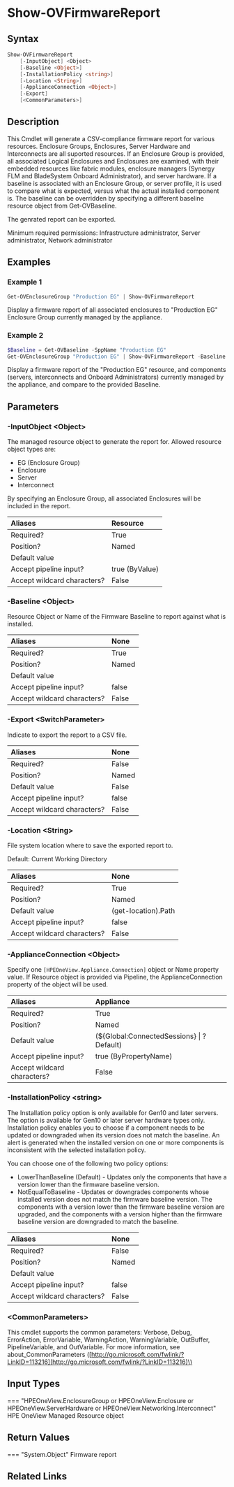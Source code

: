 ﻿---
description: Generate firmware report
---

# Show-OVFirmwareReport

## Syntax

```powershell
Show-OVFirmwareReport
    [-InputObject] <Object>
    [-Baseline <Object>]
    [-InstallationPolicy <string>]
    [-Location <String>]
    [-ApplianceConnection <Object>]
    [-Export]
    [<CommonParameters>]
```

## Description

This Cmdlet will generate a CSV-compliance firmware report for various resources.  Enclosure Groups, Enclosures, Server Hardware and Interconnects are all suported resources.  If an Enclosure Group is provided, all associated Logical Enclosures and Enclosures are examined, with their embedded resources like fabric modules, enclosure managers (Synergy FLM and BladeSystem Onboard Administrator), and server hardware.  If a baseline is associated with an Enclosure Group, or server profile, it is used to compare what is expected, versus what the actual installed component is.  The baseline can be overridden by specifying a different baseline resource object from Get-OVBaseline.

The genrated report can be exported.

Minimum required permissions: Infrastructure administrator, Server administrator, Network administrator

## Examples

###  Example 1 

```powershell
Get-OVEnclosureGroup "Production EG" | Show-OVFirmwareReport
```

Display a firmware report of all associated enclosures to "Production EG" Enclosure Group currently managed by the appliance.

###  Example 2 

```powershell
$Baseline = Get-OVBaseline -SppName "Production EG"
Get-OVEnclosureGroup "Production EG" | Show-OVFirmwareReport -Baseline $Baseline
```

Display a firmware report of the "Production EG" resource, and components (servers, interconnects and Onboard Administrators) currently managed by the appliance, and compare to the provided Baseline.

## Parameters

### -InputObject &lt;Object&gt;

The managed resource object to generate the report for.  Allowed resource object types are:

* EG (Enclosure Group)
* Enclosure
* Server
* Interconnect

By specifying an Enclosure Group, all associated Enclosures will be included in the report.

| Aliases | Resource |
| :--- | :--- |
| Required? | True |
| Position? | Named |
| Default value |  |
| Accept pipeline input? | true (ByValue) |
| Accept wildcard characters? | False |

### -Baseline &lt;Object&gt;

Resource Object or Name of the Firmware Baseline to report against what is installed.

| Aliases | None |
| :--- | :--- |
| Required? | True |
| Position? | Named |
| Default value |  |
| Accept pipeline input? | false |
| Accept wildcard characters? | False |

### -Export &lt;SwitchParameter&gt;

Indicate to export the report to a CSV file.

| Aliases | None |
| :--- | :--- |
| Required? | False |
| Position? | Named |
| Default value | False |
| Accept pipeline input? | false |
| Accept wildcard characters? | False |

### -Location &lt;String&gt;

File system location where to save the exported report to.

Default: Current Working Directory

| Aliases | None |
| :--- | :--- |
| Required? | True |
| Position? | Named |
| Default value | (get-location).Path |
| Accept pipeline input? | false |
| Accept wildcard characters? | False |

### -ApplianceConnection &lt;Object&gt;

Specify one `[HPEOneView.Appliance.Connection]` object or Name property value. If Resource object is provided via Pipeline, the ApplianceConnection property of the object will be used.

| Aliases | Appliance |
| :--- | :--- |
| Required? | True |
| Position? | Named |
| Default value | (${Global:ConnectedSessions} &vert; ? Default) |
| Accept pipeline input? | true (ByPropertyName) |
| Accept wildcard characters? | False |

### -InstallationPolicy &lt;string&gt;

The Installation policy option is only available for Gen10 and later servers. The option is available for Gen10 or later server hardware types only. Installation policy enables you to choose if a component needs to be updated or downgraded when its version does not match the baseline. An alert is generated when the installed version on one or more components is inconsistent with the selected installation policy.

You can choose one of the following two policy options:

* LowerThanBaseline (Default) - Updates only the components that have a version lower than the firmware baseline version.
* NotEqualToBaseline - Updates or downgrades components whose installed version does not match the firmware baseline version. The components with a version lower than the firmware baseline version are upgraded, and the components with a version higher than the firmware baseline version are downgraded to match the baseline.

| Aliases | None |
| :--- | :--- |
| Required? | False |
| Position? | Named |
| Default value |  |
| Accept pipeline input? | false |
| Accept wildcard characters? | False |

### &lt;CommonParameters&gt;

This cmdlet supports the common parameters: Verbose, Debug, ErrorAction, ErrorVariable, WarningAction, WarningVariable, OutBuffer, PipelineVariable, and OutVariable. For more information, see about\_CommonParameters \([http://go.microsoft.com/fwlink/?LinkID=113216](http://go.microsoft.com/fwlink/?LinkID=113216)\)

## Input Types

=== "HPEOneView.EnclosureGroup or HPEOneView.Enclosure or HPEOneView.ServerHardware or HPEOneView.Networking.Interconnect"
    HPE OneView Managed Resource object
    

## Return Values

=== "System.Object"
    Firmware report
    

## Related Links

